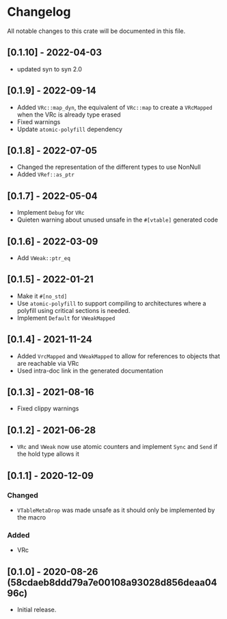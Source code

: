 <!-- Copyright © SixtyFPS GmbH <info@slint.dev> ; SPDX-License-Identifier: MIT OR Apache-2.0 -->

# Changelog
All notable changes to this crate will be documented in this file.

## [0.1.10] - 2022-04-03

 - updated syn to syn 2.0

## [0.1.9] - 2022-09-14

 - Added `VRc::map_dyn`, the equivalent of `VRc::map` to create a `VRcMapped`
   when the VRc is already type erased
 - Fixed warnings
 - Update `atomic-polyfill` dependency

## [0.1.8] - 2022-07-05

 - Changed the representation of the different types to use NonNull
 - Added `VRef::as_ptr`

## [0.1.7] - 2022-05-04

 - Implement `Debug` for `VRc`
 - Quieten warning about unused unsafe in the `#[vtable]` generated code

## [0.1.6] - 2022-03-09

 - Add `VWeak::ptr_eq`

## [0.1.5] - 2022-01-21

 - Make it `#[no_std]`
 - Use `atomic-polyfill` to support compiling to architectures where a polyfill
   using critical sections is needed.
 - Implement `Default` for `VWeakMapped`

## [0.1.4] - 2021-11-24

 - Added `VrcMapped` and `VWeakMapped` to allow for references to objects that are reachable via VRc
 - Used intra-doc link in the generated documentation

## [0.1.3] - 2021-08-16

 - Fixed clippy warnings

## [0.1.2] - 2021-06-28

 - `VRc` and `VWeak` now use atomic counters and implement `Sync` and `Send` if the hold type allows it

## [0.1.1] - 2020-12-09

### Changed
 - `VTableMetaDrop` was made unsafe as it should only be implemented by the macro

### Added
 - VRc

## [0.1.0] - 2020-08-26 (58cdaeb8ddd79a7e00108a93028d856deaa0496c)
 - Initial release.

